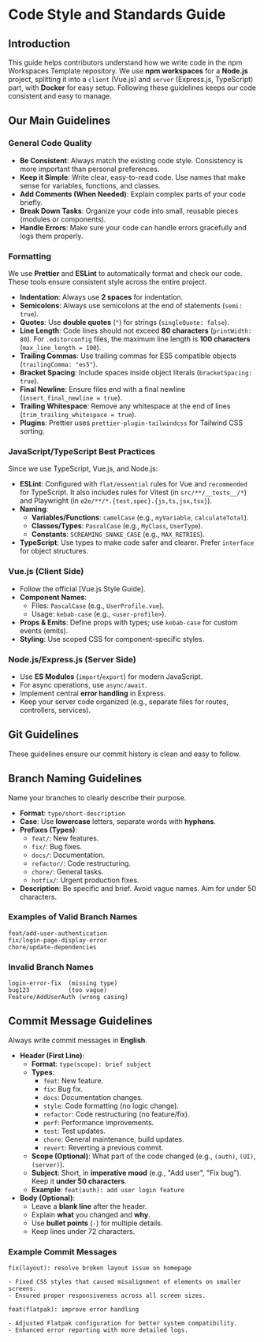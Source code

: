 # Code Style and Standards Guide

## Introduction

This guide helps contributors understand how we write code in the npm Workspaces
Template repository. We use **npm workspaces** for a **Node.js** project,
splitting it into a `client` (Vue.js) and `server` (Express.js, TypeScript)
part, with **Docker** for easy setup. Following these guidelines keeps our code
consistent and easy to manage.

## Our Main Guidelines

### General Code Quality

- **Be Consistent**: Always match the existing code style. Consistency is more
  important than personal preferences.
- **Keep it Simple**: Write clear, easy-to-read code. Use names that make sense
  for variables, functions, and classes.
- **Add Comments (When Needed)**: Explain complex parts of your code briefly.
- **Break Down Tasks**: Organize your code into small, reusable pieces (modules
  or components).
- **Handle Errors**: Make sure your code can handle errors gracefully and logs
  them properly.

### Formatting

We use **Prettier** and **ESLint** to automatically format and check our code.
These tools ensure consistent style across the entire project.

- **Indentation**: Always use **2 spaces** for indentation.
- **Semicolons**: Always use semicolons at the end of statements (`semi: true`).
- **Quotes**: Use **double quotes** (`"`) for strings (`singleQuote: false`).
- **Line Length**: Code lines should not exceed **80 characters**
  (`printWidth: 80`). For `.editorconfig` files, the maximum line length is
  **100 characters** (`max_line_length = 100`).
- **Trailing Commas**: Use trailing commas for ES5 compatible objects
  (`trailingComma: "es5"`).
- **Bracket Spacing**: Include spaces inside object literals
  (`bracketSpacing: true`).
- **Final Newline**: Ensure files end with a final newline
  (`insert_final_newline = true`).
- **Trailing Whitespace**: Remove any whitespace at the end of lines
  (`trim_trailing_whitespace = true`).
- **Plugins**: Prettier uses `prettier-plugin-tailwindcss` for Tailwind CSS
  sorting.

### JavaScript/TypeScript Best Practices

Since we use TypeScript, Vue.js, and Node.js:

- **ESLint**: Configured with `flat/essential` rules for Vue and `recommended`
  for TypeScript. It also includes rules for Vitest (in `src/**/__tests__/*`)
  and Playwright (in `e2e/**/*.{test,spec}.{js,ts,jsx,tsx}`).
- **Naming**:
  - **Variables/Functions**: `camelCase` (e.g., `myVariable`, `calculateTotal`).
  - **Classes/Types**: `PascalCase` (e.g., `MyClass`, `UserType`).
  - **Constants**: `SCREAMING_SNAKE_CASE` (e.g., `MAX_RETRIES`).
- **TypeScript**: Use types to make code safer and clearer. Prefer `interface`
  for object structures.

### Vue.js (Client Side)

- Follow the official [Vue.js Style Guide].
- **Component Names**:
  - Files: `PascalCase` (e.g., `UserProfile.vue`).
  - Usage: `kebab-case` (e.g., `<user-profile>`).
- **Props & Emits**: Define props with types; use `kebab-case` for custom events
  (emits).
- **Styling**: Use scoped CSS for component-specific styles.

### Node.js/Express.js (Server Side)

- Use **ES Modules** (`import`/`export`) for modern JavaScript.
- For async operations, use `async/await`.
- Implement central **error handling** in Express.
- Keep your server code organized (e.g., separate files for routes, controllers,
  services).

## Git Guidelines

These guidelines ensure our commit history is clean and easy to follow.

## Branch Naming Guidelines

Name your branches to clearly describe their purpose.

- **Format**: `type/short-description`
- **Case**: Use **lowercase** letters, separate words with **hyphens**.
- **Prefixes (Types)**:
  - `feat/`: New features.
  - `fix/`: Bug fixes.
  - `docs/`: Documentation.
  - `refactor/`: Code restructuring.
  - `chore/`: General tasks.
  - `hotfix/`: Urgent production fixes.
- **Description**: Be specific and brief. Avoid vague names. Aim for under 50
  characters.

### Examples of Valid Branch Names

```none
feat/add-user-authentication
fix/login-page-display-error
chore/update-dependencies
```

### Invalid Branch Names

```none
login-error-fix  (missing type)
bug123           (too vague)
Feature/AddUserAuth (wrong casing)
```

## Commit Message Guidelines

Always write commit messages in **English**.

- **Header (First Line)**:
  - **Format**: `type(scope): brief subject`
  - **Types**:
    - `feat`: New feature.
    - `fix`: Bug fix.
    - `docs`: Documentation changes.
    - `style`: Code formatting (no logic change).
    - `refactor`: Code restructuring (no feature/fix).
    - `perf`: Performance improvements.
    - `test`: Test updates.
    - `chore`: General maintenance, build updates.
    - `revert`: Reverting a previous commit.
  - **Scope (Optional)**: What part of the code changed (e.g., `(auth)`, `(UI)`,
    `(server)`).
  - **Subject**: Short, in **imperative mood** (e.g., "Add user", "Fix bug").
    Keep it **under 50 characters**.
  - **Example**: `feat(auth): add user login feature`
- **Body (Optional)**:
  - Leave a **blank line** after the header.
  - Explain **what** you changed and **why**.
  - Use **bullet points** (`-`) for multiple details.
  - Keep lines under 72 characters.

### Example Commit Messages

```git
fix(layout): resolve broken layout issue on homepage

- Fixed CSS styles that caused misalignment of elements on smaller screens.
- Ensured proper responsiveness across all screen sizes.
```

```git
feat(flatpak): improve error handling

- Adjusted Flatpak configuration for better system compatibility.
- Enhanced error reporting with more detailed logs.
```
